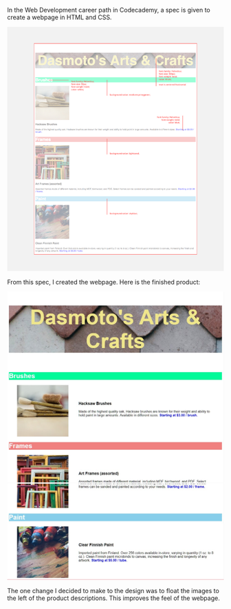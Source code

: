 In the Web Development career path in Codecademy, a spec is given to create a webpage in HTML and CSS.

![Spec from Codecademy](/resources/readme-spec.jpg)

From this spec, I created the webpage. Here is the finished product:

![Finished product top](/resources/readme-result.jpg)
![Finished product bottom](/resources/readme-result-2.jpg)

The one change I decided to make to the design was to float the images to the left of the product descriptions. This improves the feel of the webpage.